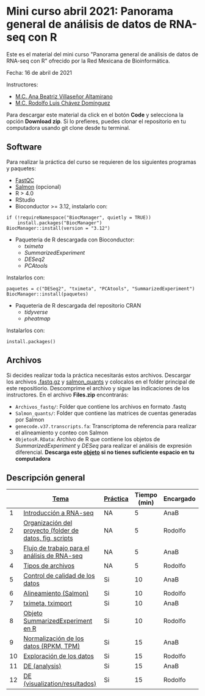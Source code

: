 # Mini curso abril 2021: Panorama general de análisis de datos de RNA-seq con R

Este es el material del mini curso "Panorama general de análisis de datos de RNA-seq con R" ofrecido por la Red Mexicana de Bioinformática.

Fecha: 16 de abril de 2021

Instructores:

- [M.C. Ana Beatriz Villaseñor Altamirano]()
- [M.C. Rodolfo Luis Chávez Domínguez]()

Para descargar este material da click en el botón **Code** y selecciona la opción **Download zip**. Si lo prefieres, puedes clonar el repositorio en tu computadora usando git clone desde tu terminal.

## Software

Para realizar la práctica del curso se requieren de los siguientes programas y paquetes:

* [FastQC](https://www.bioinformatics.babraham.ac.uk/projects/download.html#fastqc)
* [Salmon](https://github.com/COMBINE-lab/salmon/releases) (opcional)
* R > 4.0
* RStudio
* Bioconductor >= 3.12, instalarlo con:

```
if (!requireNamespace("BiocManager", quietly = TRUE))
    install.packages("BiocManager")
BiocManager::install(version = "3.12")
```

* Paqueteria de R descargada con Bioconductor:
	* _tximeta_
	* _SummarizedExperiment_
	* _DESeq2_
	* _PCAtools_

Instalarlos con:

```
paquetes = c("DESeq2", "tximeta", "PCAtools", "SummarizedExperiment")
BiocManager::install(paquetes)
```

* Paqueteria de R descargada del repositorio CRAN
	* _tidyverse_
	* _pheatmap_

Instalarlos con:

```
install.packages()
```

## Archivos

Si decides realizar toda la práctica necesitarás estos archivos. Descargar los archivos [.fastq.gz](https://drive.google.com/drive/folders/1JFI9xDQdNKhTlAoVe5UThXgw3ljaP1aE?usp=sharing) y [salmon_quants](https://drive.google.com/drive/folders/16bqvFStK3zID43R8nXjvKKltJYhQ1DRE?usp=sharing) y colocalos en el folder principal de este repositiorio. Descomprime el archivo y sigue las indicaciones de los instructores.
En el archivo **Files.zip** encontrarás:

* `Archivos_fastq/`: Folder que contiene los archivos en formato .fastq
* `Salmon_quants/`: Folder que contiene las matrices de cuentas generadas por Salmon
* `genecode.v37.transcripts.fa`: Transcriptoma de referencia para realizar el alineamiento y conteo con Salmon
* `ObjetosR.RData`: Archivo de R que contiene los objetos de *SummarizedExperiment* y *DESeq* para realizar el análisis de expresión diferencial. **Descarga este [objeto](https://drive.google.com/file/d/1_j2Py3ifDRN-O_6ygq627xuKTAI2HmGb/view?usp=sharing) si no tienes suficiente espacio en tu computadora** 

## Descripción general

|    | [Tema](https://comunidadbioinfo.github.io/minicurso_abr_2021/Slides/Slides.html#1)                                                         | [Práctica](https://comunidadbioinfo.github.io/minicurso_abr_2021/bin/Practica-RNAseq.html) | Tiempo (min) | Encargado |
|----|-------------------------------------------------------------|--------|--------------|-----------|
| 1  | [Introducción a RNA-seq](https://comunidadbioinfo.github.io/minicurso_abr_2021/Slides/Slides.html#6)                                      | NA     | 5            | AnaB      |
| 2  | [Organización del proyecto (folder de datos, fig, scripts](https://comunidadbioinfo.github.io/minicurso_abr_2021/Slides/Slides.html#12)   | NA     | 5            | Rodolfo   |
| 3  | [Flujo de trabajo para el análisis de RNA-seq](https://comunidadbioinfo.github.io/minicurso_abr_2021/Slides/Slides.html#22)               | NA     | 5            | AnaB      |
| 4  | [Tipos de archivos](https://comunidadbioinfo.github.io/minicurso_abr_2021/Slides/Slides.html#28])                                         | NA     | 5            | Rodolfo   |
| 5  | [Control de calidad de los datos](https://comunidadbioinfo.github.io/minicurso_abr_2021/Slides/Slides.html#49)                            | Si     | 10           | AnaB      |
| 6  | [Alineamiento (Salmon)](https://comunidadbioinfo.github.io/minicurso_abr_2021/Slides/Slides.html#63)                                      | Si     | 10           | Rodolfo   |
| 7  | [tximeta, tximport](https://comunidadbioinfo.github.io/minicurso_abr_2021/Slides/Slides.html#80)                                          | Si     | 10           | AnaB      |
| 8  | [Objeto SummarizedExperiment en R](https://comunidadbioinfo.github.io/minicurso_abr_2021/Slides/Slides.html#87)                           | Si     | 10           | Rodolfo   |
| 9  | [Normalización de los datos (RPKM, TPM)](https://comunidadbioinfo.github.io/minicurso_abr_2021/Slides/Slides.html#100)                    | Si     | 15           | AnaB      |
| 10 | [Exploración de los datos](https://comunidadbioinfo.github.io/minicurso_abr_2021/Slides/Slides.html#113)                                  | Si     | 15           | Rodolfo   |
| 11 | [DE (analysis)](https://comunidadbioinfo.github.io/minicurso_abr_2021/Slides/Slides.html#152)                                             | Si     | 15           | AnaB      |
| 12 | [DE (visualization/resultados)](https://comunidadbioinfo.github.io/minicurso_abr_2021/Slides/Slides.html#161)                             | Si     | 15           | Rodolfo   |



